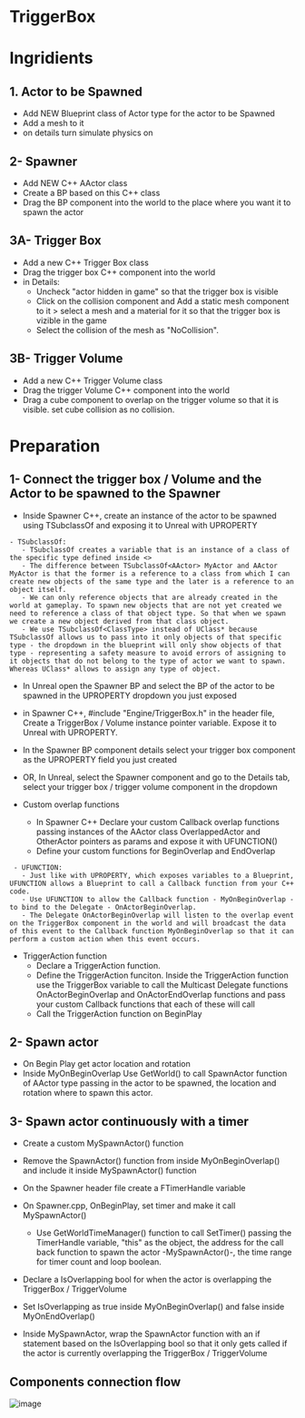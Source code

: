 # TriggerBox

# Ingridients
## 1. Actor to be Spawned
   - Add NEW Blueprint class of Actor type for the actor to be Spawned
   - Add a mesh to it
   - on details turn simulate physics on 

## 2- Spawner
   - Add NEW C++ AActor class
   - Create a BP based on this C++ class
   - Drag the BP component into the world to the place where you want it to spawn the actor

## 3A- Trigger Box
   - Add a new C++ Trigger Box class
   - Drag the trigger box C++ component into the world
   - in Details:
     - Uncheck "actor hidden in game" so that the trigger box is visible
     - Click on the collision component and Add a static mesh component to it > select a mesh and a material for it so that the trigger box is vizible in the game
     - Select the collision of the mesh as "NoCollision".

## 3B- Trigger Volume
   - Add a new C++ Trigger Volume class
   - Drag the trigger Volume C++ component into the world
   - Drag a cube component to overlap on the trigger volume so that it is visible. set cube collision as no collision.

# Preparation

## 1- Connect the trigger box / Volume and the Actor to be spawned to the Spawner
   - Inside Spawner C++, create an instance of the actor to be spawned using TSubclassOf<type> and exposing it to Unreal with UPROPERTY
```
- TSubclassOf:
   - TSubclassOf creates a variable that is an instance of a class of the specific type defined inside <>
   - The difference between TSubclassOf<AActor> MyActor and AActor MyActor is that the former is a reference to a class from which I can create new objects of the same type and the later is a reference to an object itself.
   - We can only reference objects that are already created in the world at gameplay. To spawn new objects that are not yet created we need to reference a class of that object type. So that when we spawn we create a new object derived from that class object.
   - We use TSubclassOf<ClassType> instead of UClass* because TSubclassOf allows us to pass into it only objects of that specific type - the dropdown in the blueprint will only show objects of that type - representing a safety measure to avoid errors of assigning to it objects that do not belong to the type of actor we want to spawn. Whereas UClass* allows to assign any type of object.
```
   - In Unreal open the Spawner BP and select the BP of the actor to be spawned in the UPROPERTY dropdown you just exposed
   - in Spawner C++, #include "Engine/TriggerBox.h" in the header file, Create a TriggerBox / Volume instance pointer variable. Expose it to Unreal with UPROPERTY. 
   - In the Spawner BP component details select your trigger box component as the UPROPERTY field you just created
   - OR, In Unreal, select the Spawner component and go to the Details tab, select your trigger box / trigger volume component in the dropdown 
   
   - Custom overlap functions
     - In Spawner C++ Declare your custom Callback overlap functions passing instances of the AActor class OverlappedActor and OtherActor pointers as params and expose it with UFUNCTION()
     - Define your custom functions for BeginOverlap and EndOverlap
   
```
 - UFUNCTION:
   - Just like with UPROPERTY, which exposes variables to a Blueprint, UFUNCTION allows a Blueprint to call a Callback function from your C++ code. 
   - Use UFUNCTION to allow the Callback function - MyOnBeginOverlap - to bind to the Delegate - OnActorBeginOverlap.
   - The Delegate OnActorBeginOverlap will listen to the overlap event on the TriggerBox component in the world and will broadcast the data of this event to the Callback function MyOnBeginOverlap so that it can perform a custom action when this event occurs.
```
   
   - TriggerAction function
     - Declare a TriggerAction function.
     - Define the TriggerAction funciton. Inside the TriggerAction function use the TriggerBox variable to call the Multicast Delegate functions OnActorBeginOverlap and OnActorEndOverlap functions and pass your custom Callback functions that each of these will call
     - Call the TriggerAction function on BeginPlay
     
## 2- Spawn actor
   - On Begin Play get actor location and rotation
   - Inside MyOnBeginOverlap Use GetWorld() to call SpawnActor function of AActor type passing in the actor to be spawned, the location and rotation where to spawn this actor.
   
## 3- Spawn actor continuously with a timer
   - Create a custom MySpawnActor() function
   - Remove the SpawnActor() function from inside MyOnBeginOverlap() and include it inside MySpawnActor() function
   
   - On the Spawner header file create a FTimerHandle variable
   - On Spawner.cpp, OnBeginPlay, set timer and make it call MySpawnActor()
     - Use GetWorldTimeManager() function to call SetTimer() passing the TimerHandle variable, "this" as the object, the address for the call back function to spawn the actor -MySpawnActor()-, the time range for timer count and loop boolean.
   
   - Declare a IsOverlapping bool for when the actor is overlapping the TriggerBox / TriggerVolume
   - Set IsOverlapping as true inside MyOnBeginOverlap() and false inside MyOnEndOverlap()
   - Inside MySpawnActor, wrap the SpawnActor function with an if statement based on the IsOverlapping bool so that it only gets called if the actor is currently overlapping the TriggerBox / TriggerVolume

## Components connection flow
![image](https://user-images.githubusercontent.com/12215115/208666394-9ed64d1f-6ef8-4ccf-96f6-37a4d411998d.png)

   


